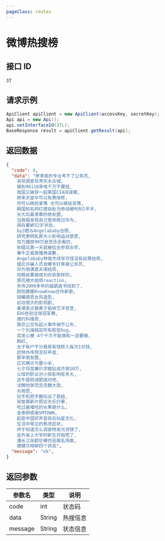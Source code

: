 ```yaml
---
pageClass: routes
---
```


# 微博热搜榜 <Badge text="正常" type="tip"/>

## 接口 ID

``` 
37
```

## 请求示例

``` java
ApiClient apiClient = new ApiClient(accessKey, secretKey);
Api api = new Api();
api.setInterfaceId(37L);
BaseResponse result = apiClient.getResult(api);
```

## 返回数据

``` json
{
  "code": 0,
  "data": "原来我的专业考不了公务员,
    央视调查甘肃天水古城,
    接到96110来电千万不要挂,
    我国又破获一起美国CIA间谍案,
    原来天堂伞可以免费维修,
    你可以嫁给爱情 也可以嫁给友情,
    韩国知名网红擅自赴乌参战被判刑1年半,
    长大后最羡慕的朋友圈,
    当我姐发现自己曾拒绝过华为,
    胡兵瞿颖52岁状态,
    by2晒与Angelababy合照,
    研究表明乳房大小影响运动意愿,
    百万播放99万是范丞丞看的,
    到缅北第一天就被拉去参观水牢,
    秦牛正威直播再道歉,
    Angelababy林俊杰续写可惜没有如果结局,
    缅北诈骗人员自曝专盯单身公务员,
    邓为很满意夭璟结局,
    双眼皮要做成刘亦菲那样的,
    莲花楼大结局reaction,
    失传2000多年的扁鹊医书找到了,
    欧阳娜娜KnowKnow合作新歌,
    田曦薇恶女风造型,
    后劲很大的影视剧,
    姜潮差点替黄子韬徐艺洋官宣,
    EDG告别全球冠军赛,
    德约科维奇,
    南京公交车起火事件细节公布,
    一个刘海搞定所有脸型bug,
    突发心梗 4个千万不能做和一定要做,
    韩红,
    女子账户不分昼夜有钱转入每次1分钱,
    武林外传预言好声音,
    那辛朋友圈,
    正式确诊为雷小米,
    七夕将至廉价求婚钻戒月销10万,
    父母的职业对小孩影响有多大,
    这牛是刚减肥成功吧,
    沈腾劝架范丞丞魏大勋,
    长相思,
    玩手机把手腕玩出了筋结,
    张智霖新片把古天乐打晕,
    吃过最难吃的水果是什么,
    金泰妍感谢SMTOWN,
    起底中国好声音背后灿星文化,
    生活中常见的焦虑症状,
    终于知道怎么调食物发光滤镜了,
    去外省上大学的新生开始慌了,
    潘长江张鹤伦模仿狂飙名场面,
    檀健次相柳四个状态",
  "message": "ok",
}
```

## 返回参数

| 参数名  | 类型   | 说明     |
| ------- | ------ | -------- |
| code    | int    | 状态码   |
| data    | String | 热搜信息 |
| message | String | 状态信息 |

<ads></ads>